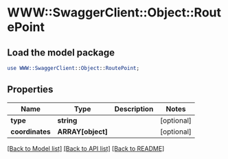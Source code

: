 # WWW::SwaggerClient::Object::RoutePoint

## Load the model package
```perl
use WWW::SwaggerClient::Object::RoutePoint;
```

## Properties
Name | Type | Description | Notes
------------ | ------------- | ------------- | -------------
**type** | **string** |  | [optional] 
**coordinates** | **ARRAY[object]** |  | [optional] 

[[Back to Model list]](../README.md#documentation-for-models) [[Back to API list]](../README.md#documentation-for-api-endpoints) [[Back to README]](../README.md)


